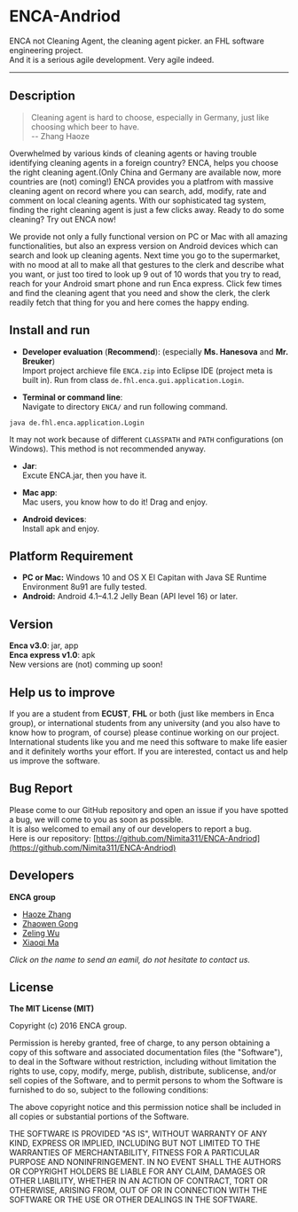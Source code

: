 # ENCA-Andriod
ENCA not Cleaning Agent, the cleaning agent picker. an FHL software engineering project.  
And it is a serious agile development. Very agile indeed.

---

## Description

> Cleaning agent is hard to choose, especially in Germany, just like choosing which beer to have.  
>    -- Zhang Haoze

Overwhelmed by various kinds of cleaning agents or having trouble identifying cleaning agents in a foreign country? ENCA, helps you choose the right cleaning agent.(Only China and Germany are available now, more countries are (not) coming!) ENCA provides you a platfrom with massive cleaning agent on record where you can search, add, modify, rate and comment on local cleaning agents. With our sophisticated tag system, finding the right cleaning agent is just a few clicks away. Ready to do some cleaning? Try out ENCA now!

We provide not only a fully functional version on PC or Mac with all amazing functionalities, but also an express version on Android devices which can search and look up cleaning agents. Next time you go to the supermarket, with no mood at all to make all that gestures to the clerk and describe what you want, or just too tired to look up 9 out of 10 words that you try to read, reach for your Android smart phone and run Enca express. Click few times and find the cleaning agent that you need and show the clerk, the clerk readily fetch that thing for you and here comes the happy ending.

## Install and run
- __Developer evaluation__ (__Recommend__): (especially __Ms. Hanesova__ and __Mr. Breuker__)  
Import project archieve file `ENCA.zip` into Eclipse IDE (project meta is built in). Run from class `de.fhl.enca.gui.application.Login`.

- **Terminal or command line**:  
Navigate to directory `ENCA/` and run following command.
```
java de.fhl.enca.application.Login
```
It may not work because of different `CLASSPATH` and `PATH` configurations (on Windows). This method is not recommended anyway.
- **Jar**:  
Excute ENCA.jar, then you have it.

- **Mac app**:  
Mac users, you know how to do it! Drag and enjoy.

- **Android devices**:  
Install apk and enjoy.  

## Platform Requirement
- __PC or Mac:__ Windows 10 and OS X El Capitan with Java SE Runtime Environment 8u91 are fully tested.
- __Android:__ Android 4.1–4.1.2 Jelly Bean (API level 16) or later.

## Version
**Enca v3.0**: jar, app  
**Enca express v1.0**: apk  
New versions are (not) comming up soon!  

## Help us to improve
If you are a student from __ECUST__, __FHL__ or both (just like members in Enca group), or international students from any university (and you also have to know how to program, of course) please continue working on our project. International students like you and me need this software to make life easier and it definitely worths your effort. If you are interested, contact us and help us improve the software.

## Bug Report
Please come to our GitHub repository and open an issue if you have spotted a bug, we will come to you as soon as possible.  
It is also welcomed to email any of our developers to report a bug.  
Here is our repository: [https://github.com/Nimita311/ENCA-Andriod](https://github.com/Nimita311/ENCA-Andriod)

## Developers
__ENCA group__  
  - [Haoze Zhang](mailto:haoze.zhang@stud.fh-luebeck.de "send Haoze an email")  
  - [Zhaowen Gong](mailto:zhaowen.gong@stud.fh-luebeck.de "send Zhaowen an email")  
  - [Zeling Wu](mailto:zeling.wu@stud.fh-luebeck.de "send Zeling an email")  
  - [Xiaoqi Ma](mailto:xiaoqi.ma@stud.fh-luebeck.de "send Xiaoqi an email")  

_Click on the name to send an eamil, do not hesitate to contact us._

## License
__The MIT License (MIT)__

Copyright (c) 2016 ENCA group.

Permission is hereby granted, free of charge, to any person obtaining a copy
of this software and associated documentation files (the "Software"), to deal
in the Software without restriction, including without limitation the rights
to use, copy, modify, merge, publish, distribute, sublicense, and/or sell
copies of the Software, and to permit persons to whom the Software is
furnished to do so, subject to the following conditions:

The above copyright notice and this permission notice shall be included in
all copies or substantial portions of the Software.

THE SOFTWARE IS PROVIDED "AS IS", WITHOUT WARRANTY OF ANY KIND, EXPRESS OR
IMPLIED, INCLUDING BUT NOT LIMITED TO THE WARRANTIES OF MERCHANTABILITY,
FITNESS FOR A PARTICULAR PURPOSE AND NONINFRINGEMENT. IN NO EVENT SHALL THE
AUTHORS OR COPYRIGHT HOLDERS BE LIABLE FOR ANY CLAIM, DAMAGES OR OTHER
LIABILITY, WHETHER IN AN ACTION OF CONTRACT, TORT OR OTHERWISE, ARISING FROM,
OUT OF OR IN CONNECTION WITH THE SOFTWARE OR THE USE OR OTHER DEALINGS IN
THE SOFTWARE.
